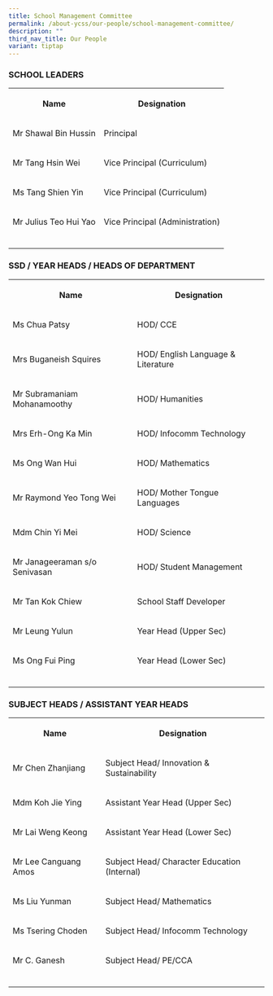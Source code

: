 ```yaml
---
title: School Management Committee
permalink: /about-ycss/our-people/school-management-committee/
description: ""
third_nav_title: Our People
variant: tiptap
---
```

<h3>SCHOOL LEADERS</h3>
<table style="minWidth: 50px">
<colgroup>
<col>
<col>
</colgroup>
<tbody>
<tr>
<th rowspan="1" colspan="1">
<p>Name</p>
</th>
<th rowspan="1" colspan="1">
<p>Designation</p>
</th>
</tr>
<tr>
<td rowspan="1" colspan="1">
<p>Mr Shawal Bin Hussin</p>
</td>
<td rowspan="1" colspan="1">
<p>Principal</p>
</td>
</tr>
<tr>
<td rowspan="1" colspan="1">
<p>Mr Tang Hsin Wei</p>
</td>
<td rowspan="1" colspan="1">
<p>Vice Principal (Curriculum)</p>
</td>
</tr>
<tr>
<td rowspan="1" colspan="1">
<p>Ms Tang Shien Yin</p>
</td>
<td rowspan="1" colspan="1">
<p>Vice Principal (Curriculum)</p>
</td>
</tr>
<tr>
<td rowspan="1" colspan="1">
<p>Mr Julius Teo Hui Yao</p>
</td>
<td rowspan="1" colspan="1">
<p>Vice Principal (Administration)</p>
</td>
</tr>
<tr>
<td rowspan="1" colspan="1">
<p></p>
</td>
<td rowspan="1" colspan="1">
<p></p>
</td>
</tr>
</tbody>
</table>
<h3>SSD / YEAR HEADS / HEADS OF DEPARTMENT</h3>
<table style="minWidth: 50px">
<colgroup>
<col>
<col>
</colgroup>
<tbody>
<tr>
<th rowspan="1" colspan="1">
<p>Name</p>
</th>
<th rowspan="1" colspan="1">
<p>Designation</p>
</th>
</tr>
<tr>
<td rowspan="1" colspan="1">
<p>Ms Chua Patsy</p>
</td>
<td rowspan="1" colspan="1">
<p>HOD/ CCE</p>
</td>
</tr>
<tr>
<td rowspan="1" colspan="1">
<p>Mrs Buganeish Squires</p>
</td>
<td rowspan="1" colspan="1">
<p>HOD/ English Language &amp; Literature</p>
</td>
</tr>
<tr>
<td rowspan="1" colspan="1">
<p>Mr Subramaniam Mohanamoothy</p>
</td>
<td rowspan="1" colspan="1">
<p>HOD/ Humanities</p>
</td>
</tr>
<tr>
<td rowspan="1" colspan="1">
<p>Mrs Erh-Ong Ka Min</p>
</td>
<td rowspan="1" colspan="1">
<p>HOD/ Infocomm Technology</p>
</td>
</tr>
<tr>
<td rowspan="1" colspan="1">
<p>Ms Ong Wan Hui</p>
</td>
<td rowspan="1" colspan="1">
<p>HOD/ Mathematics</p>
</td>
</tr>
<tr>
<td rowspan="1" colspan="1">
<p>Mr Raymond Yeo Tong Wei</p>
</td>
<td rowspan="1" colspan="1">
<p>HOD/ Mother Tongue Languages</p>
</td>
</tr>
<tr>
<td rowspan="1" colspan="1">
<p>Mdm Chin Yi Mei</p>
</td>
<td rowspan="1" colspan="1">
<p>HOD/ Science</p>
</td>
</tr>
<tr>
<td rowspan="1" colspan="1">
<p>Mr Janageeraman s/o Senivasan</p>
</td>
<td rowspan="1" colspan="1">
<p>HOD/ Student Management</p>
</td>
</tr>
<tr>
<td rowspan="1" colspan="1">
<p>Mr Tan Kok Chiew</p>
</td>
<td rowspan="1" colspan="1">
<p>School Staff Developer</p>
</td>
</tr>
<tr>
<td rowspan="1" colspan="1">
<p>Mr Leung Yulun</p>
</td>
<td rowspan="1" colspan="1">
<p>Year Head (Upper Sec)</p>
</td>
</tr>
<tr>
<td rowspan="1" colspan="1">
<p>Ms Ong Fui Ping</p>
</td>
<td rowspan="1" colspan="1">
<p>Year Head (Lower Sec)</p>
</td>
</tr>
<tr>
<td rowspan="1" colspan="1">
<p></p>
</td>
<td rowspan="1" colspan="1">
<p></p>
</td>
</tr>
</tbody>
</table>
<h3>SUBJECT HEADS / ASSISTANT YEAR HEADS</h3>
<table style="minWidth: 50px">
<colgroup>
<col>
<col>
</colgroup>
<tbody>
<tr>
<th rowspan="1" colspan="1">
<p>Name</p>
</th>
<th rowspan="1" colspan="1">
<p>Designation</p>
</th>
</tr>
<tr>
<td rowspan="1" colspan="1">
<p>Mr Chen Zhanjiang</p>
</td>
<td rowspan="1" colspan="1">
<p>Subject Head/ Innovation &amp; Sustainability</p>
</td>
</tr>
<tr>
<td rowspan="1" colspan="1">
<p>Mdm Koh Jie Ying</p>
</td>
<td rowspan="1" colspan="1">
<p>Assistant Year Head (Upper Sec)</p>
</td>
</tr>
<tr>
<td rowspan="1" colspan="1">
<p>Mr Lai Weng Keong</p>
</td>
<td rowspan="1" colspan="1">
<p>Assistant Year Head (Lower Sec)</p>
</td>
</tr>
<tr>
<td rowspan="1" colspan="1">
<p>Mr Lee Canguang Amos</p>
</td>
<td rowspan="1" colspan="1">
<p>Subject Head/ Character Education (Internal)</p>
</td>
</tr>
<tr>
<td rowspan="1" colspan="1">
<p>Ms Liu Yunman</p>
</td>
<td rowspan="1" colspan="1">
<p>Subject Head/ Mathematics</p>
</td>
</tr>
<tr>
<td rowspan="1" colspan="1">
<p>Ms Tsering Choden</p>
</td>
<td rowspan="1" colspan="1">
<p>Subject Head/ Infocomm Technology</p>
</td>
</tr>
<tr>
<td rowspan="1" colspan="1">
<p>Mr C. Ganesh</p>
</td>
<td rowspan="1" colspan="1">
<p>Subject Head/ PE/CCA</p>
</td>
</tr>
<tr>
<td rowspan="1" colspan="1">
<p></p>
</td>
<td rowspan="1" colspan="1">
<p></p>
</td>
</tr>
</tbody>
</table>
<p></p>